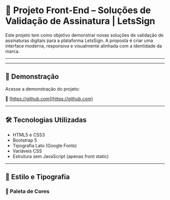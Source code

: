 # 📄 Projeto Front-End – Soluções de Validação de Assinatura | LetsSign

Este projeto tem como objetivo demonstrar novas soluções de validação de assinaturas digitais para a plataforma LetsSign. A proposta é criar uma interface moderna, responsiva e visualmente alinhada com a identidade da marca.

---

---

## 🚀 Demonstração

Acesse a demonstração do projeto:

🔗 [https://github.com](https://github.com)

---

## 🛠️ Tecnologias Utilizadas

- HTML5 e CSS3
- Bootstrap 5
- Tipografia Lato (Google Fonts)
- Variáveis CSS
- Estrutura sem JavaScript (apenas front static)

---

## 🎨 Estilo e Tipografia

### 🎨 Paleta de Cores

